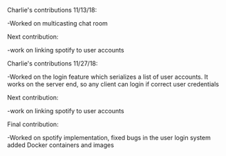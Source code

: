Charlie's contributions 11/13/18:

-Worked on multicasting chat room

Next contribution:

-work on linking spotify to user accounts



Charlie's contributions 11/27/18:

-Worked on the login feature which serializes a list of user accounts.
 It works on the server end, so any client can login if correct user credentials


Next contribution:

-work on linking spotify to user accounts


Final contribution:

-Worked on spotify implementation, fixed bugs in the user login system
 added Docker containers and images
